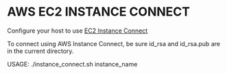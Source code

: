 # AWS EC2 INSTANCE CONNECT

Configure your host to use [EC2 Instance Connect](https://docs.aws.amazon.com/AWSEC2/latest/UserGuide/ec2-instance-connect-set-up.html)


To connect using AWS Instance Connect, be sure id_rsa and id_rsa.pub are in the current directory.

USAGE: ./instance_connect.sh instance_name
